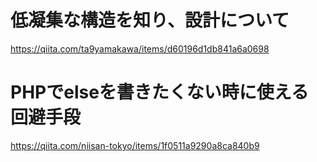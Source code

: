 # 低凝集な構造を知り、設計について
https://qiita.com/ta9yamakawa/items/d60196d1db841a6a0698

# PHPでelseを書きたくない時に使える回避手段
https://qiita.com/niisan-tokyo/items/1f0511a9290a8ca840b9
